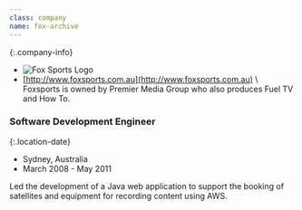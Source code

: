 ```yaml
---
class: company
name: fox-archive
---
```

{:.company-info}
- ![Fox Sports Logo](images/foxsports.png)
- [http://www.foxsports.com.au](http://www.foxsports.com.au) \\
Foxsports is owned by Premier Media Group who also produces Fuel TV and How To.

### Software Development Engineer

{:.location-date}
- Sydney, Australia
- March 2008 - May 2011

Led the development of a Java web application to support the booking of satellites and equipment for recording content using AWS.

